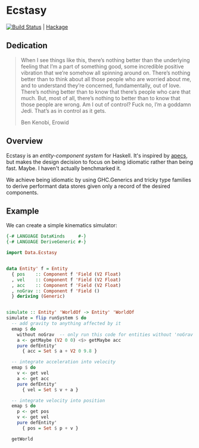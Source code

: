 # Ecstasy

[![Build Status](https://travis-ci.org/isovector/ecstasy.svg?branch=master)](https://travis-ci.org/isovector/ecstasy) | [Hackage][hackage]

[hackage]: https://hackage.haskell.org/package/ecstasy-0.1.1.0

## Dedication

> When I see things like this, there’s nothing better than the underlying
> feeling that I’m a part of something good, some incredible positive vibration
> that we’re somehow all spinning around on. There’s nothing better than to
> think about all those people who are worried about me, and to understand
> they’re concerned, fundamentally, out of love. There’s nothing better than to
> know that there’s people who care that much. But, most of all, there’s nothing
> to better than to know that those people are wrong. Am I out of control? Fuck
> no, I’m a goddamn Jedi. That’s as in control as it gets.
>
> Ben Kenobi, Erowid


## Overview

Ecstasy is an *entity-component system* for Haskell. It's inspired by
[apecs][apecs], but makes the design decision to focus on being idiomatic rather
than being fast. Maybe. I haven't actually benchmarked it.

[apecs]: https://github.com/jonascarpay/apecs

We achieve being idiomatic by using GHC.Generics and tricky type families to
derive performant data stores given only a record of the desired components.


## Example

We can create a simple kinematics simulator:

```haskell
{-# LANGUAGE DataKinds     #-}
{-# LANGUAGE DeriveGeneric #-}

import Data.Ecstasy


data Entity' f = Entity
  { pos    :: Component f 'Field (V2 Float)
  , vel    :: Component f 'Field (V2 Float)
  , acc    :: Component f 'Field (V2 Float)
  , noGrav :: Component f 'Field ()
  } deriving (Generic)


simulate :: Entity' 'WorldOf -> Entity' 'WorldOf
simulate = flip runSystem $ do
  -- add gravity to anything affected by it
  emap $ do
    without noGrav  -- only run this code for entities without 'noGrav' set
    a <- getMaybe (V2 0 0) <$> getMaybe acc
    pure defEntity'
      { acc = Set $ a + V2 0 9.8 }

  -- integrate acceleration into velocity
  emap $ do
    v <- get vel
    a <- get acc
    pure defEntity'
      { vel = Set $ v + a }

  -- integrate velocity into position
  emap $ do
    p <- get pos
    v <- get vel
    pure defEntity'
      { pos = Set $ p + v }

  getWorld
```

